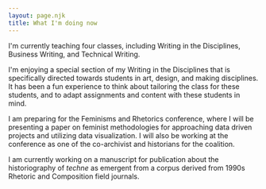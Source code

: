 ```yaml
---
layout: page.njk
title: What I'm doing now
---
```

I'm currently teaching four classes, including Writing in the Disciplines, Business Writing, and Technical Writing. 

I'm enjoying a special section of my Writing in the Disciplines that is specifically directed towards students in art, design, and making disciplines. It has been a fun experience to think about tailoring the class for these students, and to adapt assignments and content with these students in mind.

I am preparing for the Feminisms and Rhetorics conference, where I will be presenting a paper on feminist methodologies for approaching data driven projects and utilizing data visualization. I will also be working at the conference as one of the co-archivist and historians for the coalition.

I am currently working on a manuscript for publication about the historiography of _techne_ as emergent from a corpus derived from 1990s Rhetoric and Composition field journals.